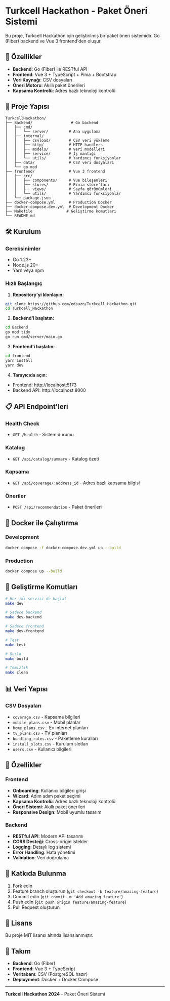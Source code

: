 # Turkcell Hackathon - Paket Öneri Sistemi

Bu proje, Turkcell Hackathon için geliştirilmiş bir paket öneri sistemidir. Go (Fiber) backend ve Vue 3 frontend'den oluşur.

## 🚀 Özellikler

- **Backend**: Go (Fiber) ile RESTful API
- **Frontend**: Vue 3 + TypeScript + Pinia + Bootstrap
- **Veri Kaynağı**: CSV dosyaları
- **Öneri Motoru**: Akıllı paket önerileri
- **Kapsama Kontrolü**: Adres bazlı teknoloji kontrolü

## 📁 Proje Yapısı

```
TurkcellHackathon/
├── Backend/                 # Go backend
│   ├── cmd/
│   │   └── server/         # Ana uygulama
│   ├── internal/
│   │   ├── csvload/        # CSV veri yükleme
│   │   ├── http/           # HTTP handlers
│   │   ├── models/         # Veri modelleri
│   │   ├── service/        # İş mantığı
│   │   └── utils/          # Yardımcı fonksiyonlar
│   ├── data/               # CSV veri dosyaları
│   └── go.mod
├── frontend/               # Vue 3 frontend
│   ├── src/
│   │   ├── components/     # Vue bileşenleri
│   │   ├── stores/         # Pinia store'ları
│   │   ├── views/          # Sayfa görünümleri
│   │   └── utils/          # Yardımcı fonksiyonlar
│   └── package.json
├── docker-compose.yml      # Production Docker
├── docker-compose.dev.yml  # Development Docker
├── Makefile               # Geliştirme komutları
└── README.md
```

## 🛠️ Kurulum

### Gereksinimler

- Go 1.23+
- Node.js 20+
- Yarn veya npm

### Hızlı Başlangıç

1. **Repository'yi klonlayın:**
```bash
git clone https://github.com/edpuzn/Turkcell_Hackathon.git
cd Turkcell_Hackathon
```

2. **Backend'i başlatın:**
```bash
cd Backend
go mod tidy
go run cmd/server/main.go
```

3. **Frontend'i başlatın:**
```bash
cd frontend
yarn install
yarn dev
```

4. **Tarayıcıda açın:**
- Frontend: http://localhost:5173
- Backend API: http://localhost:8000

## 📋 API Endpoint'leri

### Health Check
- `GET /health` - Sistem durumu

### Katalog
- `GET /api/catalog/summary` - Katalog özeti

### Kapsama
- `GET /api/coverage/:address_id` - Adres bazlı kapsama bilgisi

### Öneriler
- `POST /api/recommendation` - Paket önerileri

## 🐳 Docker ile Çalıştırma

### Development
```bash
docker compose -f docker-compose.dev.yml up --build
```

### Production
```bash
docker compose up --build
```

## 🔧 Geliştirme Komutları

```bash
# Her iki servisi de başlat
make dev

# Sadece backend
make dev-backend

# Sadece frontend
make dev-frontend

# Test
make test

# Build
make build

# Temizlik
make clean
```

## 📊 Veri Yapısı

### CSV Dosyaları
- `coverage.csv` - Kapsama bilgileri
- `mobile_plans.csv` - Mobil planlar
- `home_plans.csv` - Ev internet planları
- `tv_plans.csv` - TV planları
- `bundling_rules.csv` - Paketleme kuralları
- `install_slots.csv` - Kurulum slotları
- `users.csv` - Kullanıcı bilgileri

## 🎯 Özellikler

### Frontend
- **Onboarding**: Kullanıcı bilgileri girişi
- **Wizard**: Adım adım paket seçimi
- **Kapsama Kontrolü**: Adres bazlı teknoloji kontrolü
- **Öneri Sistemi**: Akıllı paket önerileri
- **Responsive Design**: Mobil uyumlu tasarım

### Backend
- **RESTful API**: Modern API tasarımı
- **CORS Desteği**: Cross-origin istekler
- **Logging**: Detaylı log sistemi
- **Error Handling**: Hata yönetimi
- **Validation**: Veri doğrulama

## 🤝 Katkıda Bulunma

1. Fork edin
2. Feature branch oluşturun (`git checkout -b feature/amazing-feature`)
3. Commit edin (`git commit -m 'Add amazing feature'`)
4. Push edin (`git push origin feature/amazing-feature`)
5. Pull Request oluşturun

## 📄 Lisans

Bu proje MIT lisansı altında lisanslanmıştır.

## 👥 Takım

- **Backend**: Go (Fiber)
- **Frontend**: Vue 3 + TypeScript
- **Veritabanı**: CSV (PostgreSQL hazır)
- **Deployment**: Docker + Docker Compose

---

**Turkcell Hackathon 2024** - Paket Öneri Sistemi
